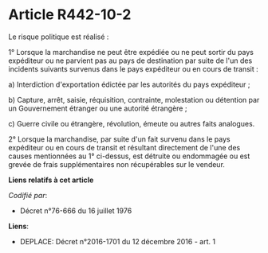 # Article R442-10-2

Le risque politique est réalisé :

1° Lorsque la marchandise ne peut être expédiée ou ne peut sortir du pays expéditeur ou ne parvient pas au pays de
destination par suite de l'un des incidents suivants survenus dans le pays expéditeur ou en cours de transit :

a) Interdiction d'exportation édictée par les autorités du pays expéditeur ;

b) Capture, arrêt, saisie, réquisition, contrainte, molestation ou détention par un Gouvernement étranger ou une autorité
étrangère ;

c) Guerre civile ou étrangère, révolution, émeute ou autres faits analogues.

2° Lorsque la marchandise, par suite d'un fait survenu dans le pays expéditeur ou en cours de transit et résultant
directement de l'une des causes mentionnées au 1° ci-dessus, est détruite ou endommagée ou est grevée de frais
supplémentaires non récupérables sur le vendeur.

**Liens relatifs à cet article**

_Codifié par_:

  - Décret n°76-666 du 16 juillet 1976

**Liens**:

  - DEPLACE: Décret n°2016-1701 du 12 décembre 2016 - art. 1
